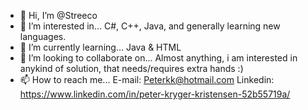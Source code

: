 - 👋 Hi, I’m @Streeco
- 👀 I’m interested in... 
C#, C++, Java, and generally learning new languages.
- 🌱 I’m currently learning... 
Java & HTML
- 💞️ I’m looking to collaborate on...
Almost anything, i am interested in anykind of solution, that needs/requires extra hands :)
- 📫 How to reach me...
E-mail: Peterkk@hotmail.com
Linkedin: https://www.linkedin.com/in/peter-kryger-kristensen-52b55719a/

<!---
Streeco/Streeco is a ✨ special ✨ repository because its `README.md` (this file) appears on your GitHub profile.
You can click the Preview link to take a look at your changes.
--->
